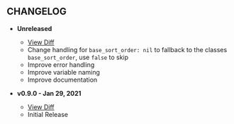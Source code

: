 CHANGELOG
---------

- **Unreleased**
  * [View Diff](https://github.com/westonganger/active_sort_order/compare/v0.9.0...master)
  * Change handling for `base_sort_order: nil` to fallback to the classes `base_sort_order`, use `false` to skip
  * Improve error handling
  * Improve variable naming
  * Improve documentation
  
- **v0.9.0 - Jan 29, 2021**
  * [View Diff](https://github.com/westonganger/active_sort_order/compare/371fc82...v0.9.0)
  * Initial Release
